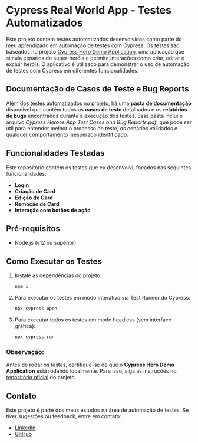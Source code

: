 # Cypress Real World App - Testes Automatizados

Este projeto contém testes automatizados desenvolvidos como parte do meu aprendizado em automação de testes com Cypress. Os testes são baseados no projeto [Cypress Hero Demo Application](https://github.com/cypress-io/cypress-heroes), uma aplicação que simula cenários de super-heróis e permite interações como criar, editar e excluir heróis. O aplicativo é utilizado para demonstrar o uso de automação de testes com Cypress em diferentes funcionalidades.

## Documentação de Casos de Teste e Bug Reports

Além dos testes automatizados no projeto, há uma **pasta de documentação** disponível que contém todos os **casos de teste** detalhados e os **relatórios de bugs** encontrados durante a execução dos testes. Essa pasta inclui o arquivo _Cypress Heroes App Test Cases and Bug Reports.pdf_, que pode ser útil para entender melhor o processo de teste, os cenários validados e qualquer comportamento inesperado identificado.

## Funcionalidades Testadas

Este repositório contém os testes que eu desenvolvi, focados nas seguintes funcionalidades:

- **Login**
- **Criação de Card**
- **Edição de Card**
- **Remoção de Card**
- **Interação com botões de ação**

## Pré-requisitos

- Node.js (v12 ou superior)

## Como Executar os Testes

1. Instale as dependências do projeto:
   ```bash
   npm i
   ```

2. Para executar os testes em modo interativo via Test Runner do Cypress:
   ```bash
   npx cypress open
   ```
3. Para executar todos os testes em modo headless (sem interface gráfica):
   ```bash
   npx cypress run
   ```

### Observação:
Antes de rodar os testes, certifique-se de que o **Cypress Hero Demo Application** está rodando localmente. Para isso, siga as instruções no [repositório oficial](https://github.com/cypress-io/cypress-heroes) do projeto.


## Contato

Este projeto é parte dos meus estudos na área de automação de testes. Se tiver sugestões ou feedback, entre em contato:

- [LinkedIn](https://www.linkedin.com/in/andremarcdias)
- [GitHub](https://github.com/andremaarc)
